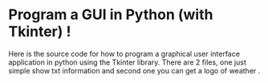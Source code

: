 # Program a GUI in Python (with Tkinter) !
Here is the source code for how to program a graphical user interface application in python using the Tkinter library. 
There are 2 files, one just simple show txt information and second one you can get a logo of weather .